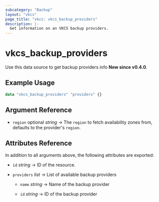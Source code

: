 ```yaml
---
subcategory: "Backup"
layout: "vkcs"
page_title: "vkcs: vkcs_backup_providers"
description: |-
  Get information on an VKCS backup providers.
---
```


# vkcs_backup_providers

Use this data source to get backup providers info **New since v0.4.0**.

## Example Usage

```terraform
data "vkcs_backup_providers" "providers" {}
```

## Argument Reference
- `region` optional *string* &rarr;  The `region` to fetch availability zones from, defaults to the provider's `region`.


## Attributes Reference
In addition to all arguments above, the following attributes are exported:
- `id` *string* &rarr;  ID of the resource.

- `providers`  *list* &rarr;  List of available backup providers
  - `name` *string* &rarr;  Name of the backup provider

  - `id` *string* &rarr;  ID of the backup provider



